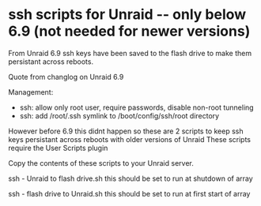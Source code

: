 # ssh scripts for Unraid -- only below 6.9 (not needed for newer versions)

From Unraid 6.9 ssh keys have been saved to the flash drive to make them persistant across reboots.

Quote from changlog on Unraid 6.9

Management:

- ssh: allow only root user, require passwords, disable non-root tunneling
- ssh: add /root/.ssh symlink to /boot/config/ssh/root directory

However before 6.9 this didnt happen so these are 2 scripts to keep ssh keys persistant across reboots with older versions of Unraid
These scripts require the User Scripts plugin 

Copy the contents of these scripts to your Unraid server.

ssh - Unraid to flash drive.sh    this should be set to run at shutdown of array

ssh - flash drive to Unraid.sh    this should be set to run at first start of array



